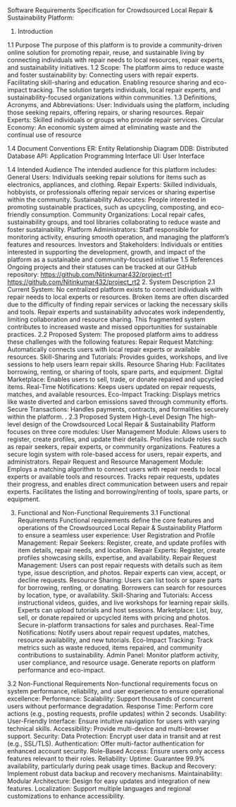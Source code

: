 
Software Requirements Specification for Crowdsourced Local Repair & Sustainability Platform:
                                                         

1. Introduction
                                                                              
  1.1 Purpose
The purpose of this platform is to provide a community-driven online solution for promoting repair, reuse, and sustainable living by connecting individuals with repair needs to local resources, repair experts, and sustainability initiatives.
1.2 Scope:
The platform aims to reduce waste and foster sustainability by:
Connecting users with repair experts.
Facilitating skill-sharing and education.
Enabling resource sharing and eco-impact tracking.
The solution targets individuals, local repair experts, and sustainability-focused organizations within communities.
1.3 Definitions, Acronyms, and Abbreviations:
User: Individuals using the platform, including those seeking repairs, offering repairs, or sharing resources.
Repair Experts: Skilled individuals or groups who provide repair services.
Circular Economy: An economic system aimed at eliminating waste and the continual use of resource

1.4 Document Conventions
ER: Entity Relationship Diagram
DDB: Distributed Database
API: Application Programming Interface
UI: User Interface

1.4 Intended Audience
The intended audience for this platform includes:
General Users: Individuals seeking repair solutions for items such as electronics, appliances, and clothing.
Repair Experts: Skilled individuals, hobbyists, or professionals offering repair services or sharing expertise within the community.
Sustainability Advocates: People interested in promoting sustainable practices, such as upcycling, composting, and eco-friendly consumption.
Community Organizations: Local repair cafes, sustainability groups, and tool libraries collaborating to reduce waste and foster sustainability.
Platform Administrators: Staff responsible for monitoring activity, ensuring smooth operation, and managing the platform’s features and resources.
Investors and Stakeholders: Individuals or entities interested in supporting the development, growth, and impact of the platform as a sustainable and community-focused initiative
1.5 References
Ongoing projects and their statuses can be tracked at our GitHub repository: https://github.com/Nitinkumar432/project-rt1
https://github.com/Nitinkumar432/project_rt2
2. System Description
2.1 Current System:
No centralized platform exists to connect individuals with repair needs to local experts or resources.
Broken items are often discarded due to the difficulty of finding repair services or lacking the necessary skills and tools.
Repair experts and sustainability advocates work independently, limiting collaboration and resource sharing.
This fragmented system contributes to increased waste and missed opportunities for sustainable practices.
     2.2 Proposed System:
       The proposed platform aims to address these challenges with the following features:
Repair Request Matching: Automatically connects users with local repair experts or available resources.
Skill-Sharing and Tutorials: Provides guides, workshops, and live sessions to help users learn repair skills.
Resource Sharing Hub: Facilitates borrowing, renting, or sharing of tools, spare parts, and equipment.
Digital Marketplace: Enables users to sell, trade, or donate repaired and upcycled items.
Real-Time Notifications: Keeps users updated on repair requests, matches, and available resources.
Eco-Impact Tracking: Displays metrics like waste diverted and carbon emissions saved through community efforts.
Secure Transactions: Handles payments, contracts, and formalities securely within the platform.
.
2.3 Proposed System High-Level Design
The high-level design of the Crowdsourced Local Repair & Sustainability Platform focuses on three core modules:
User Management Module:
Allows users to register, create profiles, and update their details.
Profiles include roles such as repair seekers, repair experts, or community organizations.
Features a secure login system with role-based access for users, repair experts, and administrators.
Repair Request and Resource Management Module:
Employs a matching algorithm to connect users with repair needs to local experts or available tools and resources.
Tracks repair requests, updates their progress, and enables direct communication between users and repair experts.
Facilitates the listing and borrowing/renting of tools, spare parts, or equipment.


3. Functional and Non-Functional Requirements
3.1 Functional Requirements
Functional requirements define the core features and operations of the Crowdsourced Local Repair & Sustainability Platform to ensure a seamless user experience:
User Registration and Profile Management:
Repair Seekers: Register, create, and update profiles with item details, repair needs, and location.
Repair Experts: Register, create profiles showcasing skills, expertise, and availability.
Repair Request Management:
Users can post repair requests with details such as item type, issue description, and photos.
Repair experts can view, accept, or decline requests.
Resource Sharing:
Users can list tools or spare parts for borrowing, renting, or donating.
Borrowers can search for resources by location, type, or availability.
Skill-Sharing and Tutorials:
Access instructional videos, guides, and live workshops for learning repair skills.
Experts can upload tutorials and host sessions.
Marketplace:
List, buy, sell, or donate repaired or upcycled items with pricing and photos.
Secure in-platform transactions for sales and purchases.
Real-Time Notifications:
Notify users about repair request updates, matches, resource availability, and new tutorials.
Eco-Impact Tracking:
Track metrics such as waste reduced, items repaired, and community contributions to sustainability.
Admin Panel:
Monitor platform activity, user compliance, and resource usage.
Generate reports on platform performance and eco-impact.

3.2 Non-Functional Requirements
Non-functional requirements focus on system performance, reliability, and user experience to ensure operational excellence:
Performance:
Scalability: Support thousands of concurrent users without performance degradation.
Response Time: Perform core actions (e.g., posting requests, profile updates) within 2 seconds.
Usability:
User-Friendly Interface: Ensure intuitive navigation for users with varying technical skills.
Accessibility: Provide multi-device and multi-browser support.
Security:
Data Protection: Encrypt user data in transit and at rest (e.g., SSL/TLS).
Authentication: Offer multi-factor authentication for enhanced account security.
Role-Based Access: Ensure users only access features relevant to their roles.
Reliability:
Uptime: Guarantee 99.9% availability, particularly during peak usage times.
Backup and Recovery: Implement robust data backup and recovery mechanisms.
Maintainability:
Modular Architecture: Design for easy updates and integration of new features.
Localization: Support multiple languages and regional customizations to enhance accessibility.






                                                        
